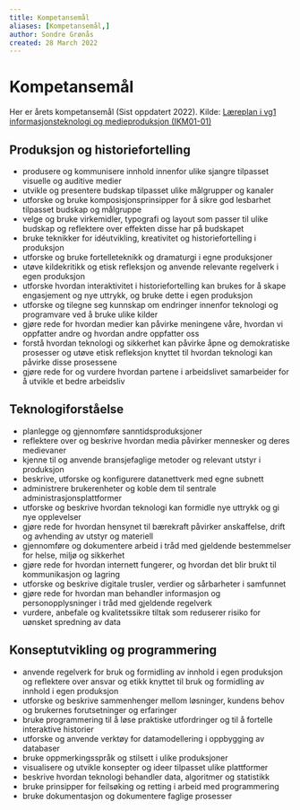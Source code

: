 ```yaml
---
title: Kompetansemål
aliases: [Kompetansemål,]
author: Sondre Grønås
created: 28 March 2022
---
```

# Kompetansemål
Her er årets kompetansemål (Sist oppdatert 2022). Kilde: [Læreplan i vg1 informasjonsteknologi og medieproduksjon (IKM01-01)](https://www.udir.no/lk20/ikm01-01)

## Produksjon og historiefortelling
- produsere og kommunisere innhold innenfor ulike sjangre tilpasset visuelle og auditive medier
- utvikle og presentere budskap tilpasset ulike målgrupper og kanaler
- utforske og bruke komposisjonsprinsipper for å sikre god lesbarhet tilpasset budskap og målgruppe
- velge og bruke virkemidler, typografi og layout som passer til ulike budskap og reflektere over effekten disse har på budskapet
- bruke teknikker for idéutvikling, kreativitet og historiefortelling i produksjon
- utforske og bruke fortelleteknikk og dramaturgi i egne produksjoner
- utøve kildekritikk og etisk refleksjon og anvende relevante regelverk i egen produksjon
- utforske hvordan interaktivitet i historiefortelling kan brukes for å skape engasjement og nye uttrykk, og bruke dette i egen produksjon
- utforske og tilegne seg kunnskap om endringer innenfor teknologi og programvare ved å bruke ulike kilder
- gjøre rede for hvordan medier kan påvirke meningene våre, hvordan vi oppfatter andre og hvordan andre oppfatter oss
- forstå hvordan teknologi og sikkerhet kan påvirke åpne og demokratiske prosesser og utøve etisk refleksjon knyttet til hvordan teknologi kan påvirke disse prosessene
- gjøre rede for og vurdere hvordan partene i arbeidslivet samarbeider for å utvikle et bedre arbeidsliv


## Teknologiforståelse
- planlegge og gjennomføre sanntidsproduksjoner
- reflektere over og beskrive hvordan media påvirker mennesker og deres medievaner
- kjenne til og anvende bransjefaglige metoder og relevant utstyr i produksjon
- beskrive, utforske og konfigurere datanettverk med egne subnett
- administrere brukerenheter og koble dem til sentrale administrasjonsplattformer
- utforske og beskrive hvordan teknologi kan formidle nye uttrykk og gi nye opplevelser
- gjøre rede for hvordan hensynet til bærekraft påvirker anskaffelse, drift og avhending av utstyr og materiell
- gjennomføre og dokumentere arbeid i tråd med gjeldende bestemmelser for helse, miljø og sikkerhet
- gjøre rede for hvordan internett fungerer, og hvordan det blir brukt til kommunikasjon og lagring
- utforske og beskrive digitale trusler, verdier og sårbarheter i samfunnet
- gjøre rede for hvordan man behandler informasjon og personopplysninger i tråd med gjeldende regelverk
- vurdere, anbefale og kvalitetssikre tiltak som reduserer risiko for uønsket spredning av data


## Konseptutvikling og programmering
- anvende regelverk for bruk og formidling av innhold i egen produksjon og reflektere over ansvar og etikk knyttet til bruk og formidling av innhold i egen produksjon
- utforske og beskrive sammenhenger mellom løsninger, kundens behov og brukernes forutsetninger og erfaringer
- bruke programmering til å løse praktiske utfordringer og til å fortelle interaktive historier
- utforske og anvende verktøy for datamodellering i oppbygging av databaser
- bruke oppmerkingsspråk og stilsett i ulike produksjoner
- visualisere og utvikle konsepter og ideer tilpasset ulike plattformer
- beskrive hvordan teknologi behandler data, algoritmer og statistikk
- bruke prinsipper for feilsøking og retting i arbeid med programmering
- bruke dokumentasjon og dokumentere faglige prosesser